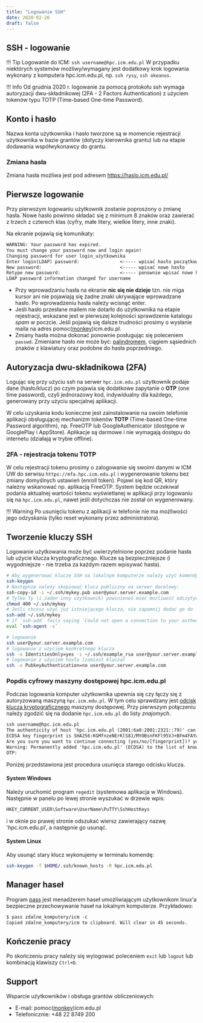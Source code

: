 ```yaml
---
title: "Logowanie SSH"
date: 2020-02-26
draft: false
---
```


## SSH - logowanie

!!! Tip
    Logowanie do ICM: `ssh username@hpc.icm.edu.pl`
    W przypadku niektórych systemów możliwy/wymagany jest dodatkowy krok logowania wykonany z komputera hpc.icm.edu.pl, np. `ssh rysy`, `ssh okeanos`.

!!! Info
    Od grudnia 2020 r. logowanie za pomocą protokołu ssh wymaga autoryzacji dwu-składnikowej (2FA - 2 Factors Authentication) z użyciem tokenów typu TOTP (Time-based One-time Password).

## Konto i hasło

Nazwa konta użytkownika i hasło tworzone są w momencie rejestracji użytkownika w bazie grantów (dotyczy kierownika grantu) lub na etapie dodawania współwykonawcy do grantu.

### Zmiana hasła

Zmiana hasła możliwa jest pod adresem <https://haslo.icm.edu.pl/>

## Pierwsze logowanie

Przy pierwszym logowaniu użytkownik zostanie poproszony o zmianę hasła. Nowe hasło powinno składać się z minimum 8 znaków oraz zawierać z trzech z czterech klas (cyfry, małe litery, wielkie litery, inne znaki).

Na ekranie pojawią się komunikaty:

```.txt
WARNING: Your password has expired.
You must change your password now and login again!
Changing password for user login_użytkownika
Enter login(LDAP) password:               <----- wpisać hasło początkowe z maila
New password:                             <----- wpisać nowe hasło
Retype new password:                      <----- ponownie wpisać nowe hasło
LDAP password information changed for username
```

- Przy wprowadzaniu hasła na ekranie **nic się nie dzieje** tzn. nie miga kursor ani nie pojawiają się żadne znaki ukrywające wprowadzane hasło.
Po wprowadzeniu hasła należy wcisnąć enter.
- Jeśli hasło przesłane mailem nie dotarło do użytkownika na etapie rejestracji,
wskazane jest w pierwszej kolejności sprawdzenie katalogu *spam* w poczcie.
Jeśli pojawią się dalsze trudności prosimy o wysłanie maila na adres pomoc([monkey](https://en.wikipedia.org/wiki/At_sign#Names_in_other_languages))icm.edu.pl.
- Zmiany hasła można dokonać ponownie posługując się poleceniem `passwd`.
Zmieniane hasło nie może być: [palindromem](http://pl.wikipedia.org/wiki/Palindrom), ciągiem sąsiednich znaków z klawiatury oraz podobne do hasła poprzedniego.

## Autoryzacja dwu-składnikowa (2FA)

Logując się przy użyciu ssh na serwer `hpc.icm.edu.pl` użytkownik podaje dane (hasło/klucz) po czym pojawia się dodatkowe zapytanie o **OTP** (one time password), czyli jednorazowy kod, indywidualny dla każdego, generowany przy użyciu specjalnej aplikacji.

W celu uzyskania kodu konieczne jest zainstalowanie na swoim telefonie aplikacji obsługującej mechanizm tokenów **TOTP** (Time-based One-time Password algorithm), np. FreeOTP lub GoogleAuthenicator (dostępne w GooglePlay i AppStore). Aplikacje są darmowe i nie wymagają dostępu do internetu (działają w trybie offline).

### 2FA - rejestracja tokenu TOTP

W celu rejestracji tokenu prosimy o zalogowanie się swoimi danymi w ICM UW do serwisu `https://mfa.hpc.icm.edu.pl` 
i wygenerowanie tokenu bez zmiany domyślnych ustawień (enroll token). 
Pojawi się kod QR, który należny wskanować np. aplikacją FreeOTP. 
System będzie oczekiwał podania aktualnej wartości tokenu wyświetlanej w aplikacji przy logowaniu się na `hpc.icm.edu.pl`, nawet jeśli dotychczas nie został on wygenerowany.

!!! Warning
    Po usunięciu tokenu z aplikacji w telefonie nie ma możliwości jego odzyskania (tylko reset wykonany przez administratora).

## Tworzenie kluczy SSH

Logowanie użytkowania może być uwierzytelnione poprzez podanie hasła lub użycie klucza kryptograficznego.
Klucze są bezpieczniejsze (i wygodniejsze - nie trzeba za każdym razem wpisywać hasła).

```.sh
# Aby wygenerować klucze SSH na lokalnym komputerze należy użyć komendy:
ssh-keygen
# Następnie należy skopiować klucz publiczny na serwer docelowy:
ssh-copy-id -i ~/.ssh/mykey.pub user@your.server.example.com
# Tylko Ty (i żaden inny użytkownik) powinieneś mieć możliwość odczytywania kluczy:
chmod 400 ~/.ssh/mykey
# Jeśli chcesz użyć już istniejącego klucza, nie zapomnij dodać go do 'ssh agent' na lokalnej maszynie
ssh-add ~/.ssh/mykey
# if `ssh-add` fails saying `Could not open a connection to your authentication agent.` you have to start the ssh-agent
eval `ssh-agent -s`

# logowanie
ssh user@your.server.example.com
# logowanie z użyciem konkretnego klucza
ssh -o IdentitiesOnly=yes -i ~/.ssh/example_rsa user@your.server.example.com
# logowanie z użyciem hasła (zamiast klucza)
ssh -o PubkeyAuthentication=no user@your.server.example.com
```

### Popdis cyfrowy maszyny dostępowej hpc.icm.edu.pl

Podczas logowania komputer użytkownika upewnia się czy łączy się z autoryzowaną maszyną `hpc.icm.edu.pl`.
W tym celu sprawdzany jest [odcisk klucza kryptograficznego](https://en.wikipedia.org/wiki/Public_key_fingerprint) maszyny dostępowej.
Przy pierwszym połączeniu należy zgodzić się na dodanie `hpc.icm.edu.pl` do listy *znajomych*.

```.txt
ssh username@hpc.icm.edu.pl
The authenticity of host 'hpc.icm.edu.pl (2001:6a0:2001:2321::79)' can't be established.
ECDSA key fingerprint is SHA256:KGMfnzeNErKlS8J/MYOBsnFKFl95VJ+BFm4FAYwKV6A.
Are you sure you want to continue connecting (yes/no/[fingerprint])? yes
Warning: Permanently added 'hpc.icm.edu.pl' (ECDSA) to the list of known hosts.
OTP: 
```

Poniżej przedstawiona jest procedura usunięca starego odcisku klucza.

#### System Windows

Należy uruchomić program `regedit` (systemowa aplikacja w Windows). 
Następnie w panelu po lewej stronie wyszukać w drzewie wpis:

```.txt
HKEY_CURRENT_USER\Software\UserName\PuTTY\SshHostKeys
```

i w oknie po prawej stronie odszukać wiersz zawierający nazwę 'hpc.icm.edu.pl', a następnie go usunąć.

#### System Linux

Aby usunąć stary klucz wykonujemy w terminalu komendę:

```.sh
ssh-keygen -f $HOME/.ssh/known_hosts -R hpc.icm.edu.pl
```

## Manager haseł

Program [pass](https://www.passwordstore.org/) jest menadżerem haseł umożliwiającym użytkownikom linux'a bezpieczne przechowywanie haseł na lokalnym komputerze.
Przykładowo:

```.txt
$ pass zdalne_komputery/icm -c
Copied zdalne_komputery/icm to clipboard. Will clear in 45 seconds.
```

## Kończenie pracy

Po skończeniu pracy należy się wylogować poleceniem `exit` lub `logout`
lub kombinacją klawiszy `Ctrl+D`.

## Support

Wsparcie użytkowników i obsługa grantów obliczeniowych:

- E-mail: pomoc([monkey](https://en.wikipedia.org/wiki/At_sign#Names_in_other_languages))icm.edu.pl
- Telefonicznie: +48 22 8749 200
